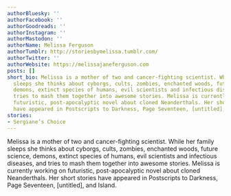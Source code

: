 ```yaml
---
authorBluesky: ''
authorFacebook: ''
authorGoodreads: ''
authorInstagram: ''
authorMastodon: ''
authorName: Melissa Ferguson
authorTumblr: http://storiesbymelissa.tumblr.com/
authorTwitter: ''
authorWebsite: https://melissajaneferguson.com
posts: []
short_bio: Melissa is a mother of two and cancer-fighting scientist. While her family
  sleeps she thinks about cyborgs, cults, zombies, enchanted woods, future science,
  demons, extinct species of humans, evil scientists and infectious diseases, and
  tries to mash them together into awesome stories. Melissa is currently working on
  futuristic, post-apocalyptic novel about cloned Neanderthals. Her short stories
  have appeared in Postscripts to Darkness, Page Seventeen, [untitled], and Island.
stories:
- Sergiane’s Choice
---
```


Melissa is a mother of two and cancer-fighting scientist.  While her family sleeps she thinks about cyborgs, cults, zombies, enchanted woods, future science, demons, extinct species of humans, evil scientists and infectious diseases, and tries to mash them together into awesome stories. Melissa is currently working on futuristic, post-apocalyptic novel about cloned Neanderthals. Her short stories have appeared in Postscripts to Darkness, Page Seventeen, [untitled], and Island.